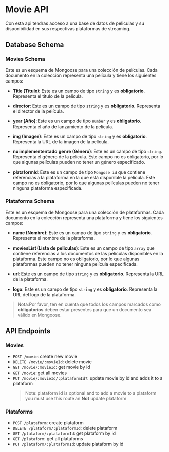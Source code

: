 # Movie  API
Con esta api tendras acceso a una base de datos de peliculas y su disponibilidad en sus respectivas plataformas de streaming.

## Database Schema

### Movies Schema
Este es un esquema de Mongoose para una colección de películas. Cada documento en la colección representa una película y tiene los siguientes campos:

- **Title (Título)**: Este es un campo de tipo `string` y es **obligatorio**. Representa el título de la película.

- **director**: Este es un campo de tipo `string` y es **obligatorio**. Representa el director de la película.

- **year (Año)**: Este es un campo de tipo `number` y es **obligatorio**. Representa el año de lanzamiento de la película.

- **img (Imagen)**: Este es un campo de tipo `string` y es **obligatorio**. Representa la URL de la imagen de la película.

- __no implemententado__ **genre (Género)**:  Este es un campo de tipo `string`. Representa el género de la película. Este campo no es obligatorio, por lo que algunas películas pueden no tener un género especificado.

- **plataformId**: Este es un campo de tipo `Mongose id` que contiene referencias a la plataforma en la que está disponible la película. Este campo no es obligatorio, por lo que algunas películas pueden no tener ninguna plataforma especificada.

### Plataforms Schema

Este es un esquema de Mongoose para una colección de plataformas. Cada documento en la colección representa una plataforma y tiene los siguientes campos:

- **name (Nombre)**: Este es un campo de tipo `string` y es **obligatorio**. Representa el nombre de la plataforma.

- **moviesList (Lista de películas)**: Este es un campo de tipo `array` que contiene referencias a los documentos de las películas disponibles en la plataforma. Este campo no es obligatorio, por lo que algunas plataformas pueden no tener ninguna película especificada.

- **url**: Este es un campo de tipo `string` y es **obligatorio**. Representa la URL de la plataforma.

- **logo**: Este es un campo de tipo `string` y es **obligatorio**. Representa la URL del logo de la plataforma.


> Nota:Por favor, ten en cuenta que todos los campos marcados como **obligatorios** deben estar presentes para que un documento sea válido en Mongoose.


## API Endpoints

### Movies 
- `POST /movie`: create new movie
- `DELETE /movie/:movieId`: delete movie
- `GET /movie/:movieId`: get movie by id
- `GET /movie`: get all movies
- `PUT /movie/:movieId/:plataformId?`: update movie by id and adds it to a plataform
    >Note: plataform id is optional and to add a movie to a plataform you must use this route an **Not** update plataform 

### Plataforms
- `POST /plataform`: create plataform 
- `DELETE /plataform/:plataformId`: delete plataform
- `GET /plataform/:plataformId`: get plataform by id
- `GET /plataform`: get all plataforms
- `PUT /plataform/:plataformId`: update plataform by id



